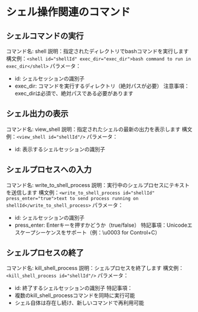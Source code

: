 # シェル操作関連のコマンド

## シェルコマンドの実行
コマンド名: shell
説明：指定されたディレクトリでbashコマンドを実行します
構文例：`<shell id="shellId" exec_dir="exec_dir">bash command to run in exec_dir</shell>`
パラメータ：
- id: シェルセッションの識別子
- exec_dir: コマンドを実行するディレクトリ（絶対パスが必要）
注意事項：exec_dirは必須で、絶対パスである必要があります

## シェル出力の表示
コマンド名: view_shell
説明：指定されたシェルの最新の出力を表示します
構文例：`<view_shell id="shellId"/>`
パラメータ：
- id: 表示するシェルセッションの識別子

## シェルプロセスへの入力
コマンド名: write_to_shell_process
説明：実行中のシェルプロセスにテキストを送信します
構文例：`<write_to_shell_process id="shellId" press_enter="true">text to send process running on shellId</write_to_shell_process>`
パラメータ：
- id: シェルセッションの識別子
- press_enter: Enterキーを押すかどうか（true/false）
特記事項：Unicodeエスケープシーケンスをサポート（例：\u0003 for Control+C）

## シェルプロセスの終了
コマンド名: kill_shell_process
説明：シェルプロセスを終了します
構文例：`<kill_shell_process id="shellId"/>`
パラメータ：
- id: 終了するシェルセッションの識別子
特記事項：
- 複数のkill_shell_processコマンドを同時に実行可能
- シェル自体は存在し続け、新しいコマンドで再利用可能
